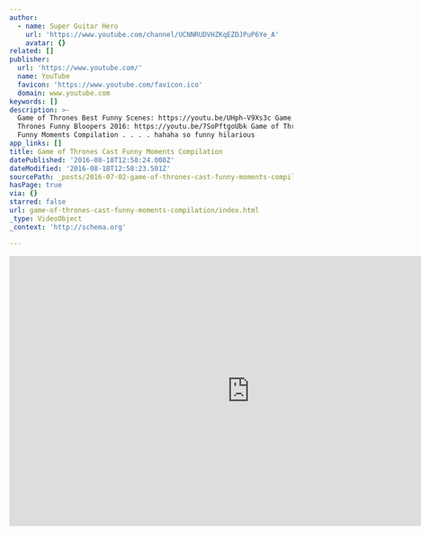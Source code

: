 ```yaml
---
author:
  - name: Super Guitar Hero
    url: 'https://www.youtube.com/channel/UCNNRUDVHZKqEZDJPuP6Ye_A'
    avatar: {}
related: []
publisher:
  url: 'https://www.youtube.com/'
  name: YouTube
  favicon: 'https://www.youtube.com/favicon.ico'
  domain: www.youtube.com
keywords: []
description: >-
  Game of Thrones Best Funny Scenes: https://youtu.be/UHph-V9Xs3c Game of
  Thrones Funny Bloopers 2016: https://youtu.be/7SoPftgoUbk Game of Thrones Cast
  Funny Moments Compilation . . . . hahaha so funny hilarious
app_links: []
title: Game of Thrones Cast Funny Moments Compilation
datePublished: '2016-08-18T12:58:24.008Z'
dateModified: '2016-08-18T12:58:23.501Z'
sourcePath: _posts/2016-07-02-game-of-thrones-cast-funny-moments-compilation.md
hasPage: true
via: {}
starred: false
url: game-of-thrones-cast-funny-moments-compilation/index.html
_type: VideoObject
_context: 'http://schema.org'

---
```

<iframe src="https://cdn.embedly.com/widgets/media.html?src=https%3A%2F%2Fwww.youtube.com%2Fembed%2FfnxEyt570f8%3Ffeature%3Doembed&amp;url=http%3A%2F%2Fwww.youtube.com%2Fwatch%3Fv%3DfnxEyt570f8&amp;image=https%3A%2F%2Fi.ytimg.com%2Fvi%2FfnxEyt570f8%2Fhqdefault.jpg&amp;key=b7d04c9b404c499eba89ee7072e1c4f7&amp;type=text%2Fhtml&amp;schema=youtube" width="854" height="480" scrolling="no" frameborder="0" allowfullscreen="" style=""></iframe>